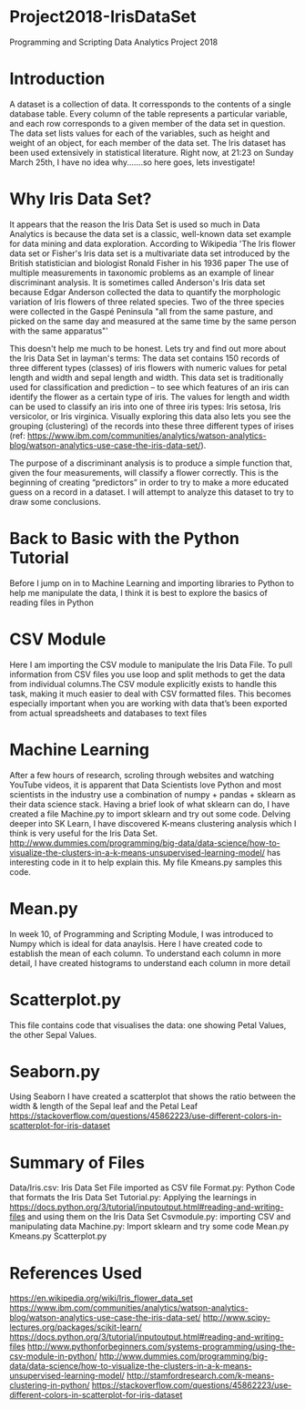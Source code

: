
# Project2018-IrisDataSet
Programming and Scripting Data Analytics Project 2018

# Introduction
A dataset is a collection of data.  It corressponds to the contents of a single database table. Every column of the table represents a particular variable, and each row corresponds to a given member of the data set in question. The data set lists values for each of the variables, such as height and weight of an object, for each member of the data set.  The Iris dataset has been used extensively in statistical literature.  Right now, at 21:23 on Sunday March 25th, I have no idea why.......so here goes, lets investigate!

# Why Iris Data Set?
It appears that the reason the Iris Data Set is used so much in Data Analytics is because the data set is a classic, well-known data set example for data mining and data exploration. According to Wikipedia 'The Iris flower data set or Fisher's Iris data set is a multivariate data set introduced by the British statistician and biologist Ronald Fisher in his 1936 paper The use of multiple measurements in taxonomic problems as an example of linear discriminant analysis. It is sometimes called Anderson's Iris data set because Edgar Anderson collected the data to quantify the morphologic variation of Iris flowers of three related species. Two of the three species were collected in the Gaspé Peninsula "all from the same pasture, and picked on the same day and measured at the same time by the same person with the same apparatus"'

This doesn't help me much to be honest.  Lets try and find out more about the Iris Data Set in layman's terms:
The data set contains 150 records of three different types (classes) of iris flowers with numeric values for petal length and width and sepal length and width.  This data set is traditionally used for classification and prediction – to see which features of an iris can identify the flower as a certain type of iris. The values for length and width can be used to classify an iris into one of three iris types: Iris setosa, Iris versicolor, or Iris virginica. Visually exploring this data also lets you see the grouping (clustering) of the records into these three different types of irises (ref: https://www.ibm.com/communities/analytics/watson-analytics-blog/watson-analytics-use-case-the-iris-data-set/).

The purpose of a discriminant analysis is to produce a simple function that, given the four measurements, will classify a flower correctly. This is the beginning of creating “predictors” in order to try to make a more educated guess on a record in a dataset. I will attempt to analyze this dataset to try to draw some conclusions. 
 
# Back to Basic with the Python Tutorial
Before I jump on in to Machine Learning and importing libraries to Python to help me manipulate the data, I think it is best to explore the basics of reading files in Python

# CSV Module
Here I am importing the CSV module to manipulate the Iris Data File. To pull information from CSV files you use loop and split methods to get the data from individual columns.The CSV module explicitly exists to handle this task, making it much easier to deal with CSV formatted files. This becomes especially important when you are working with data that’s been exported from actual spreadsheets and databases to text files

# Machine Learning
After a few hours of research, scroling through websites and watching YouTube videos, it is apparent that Data Scientists love Python and most scientists in the industry use a combination of numpy + pandas + sklearn as their data science stack.  Having a brief look of what sklearn can do, I have created a file Machine.py to import sklearn and try out some code. 
Delving deeper into SK Learn, I have discovered K-means clustering analysis which I think is very useful for the Iris Data Set. http://www.dummies.com/programming/big-data/data-science/how-to-visualize-the-clusters-in-a-k-means-unsupervised-learning-model/ has interesting code in it to help explain this.  My file Kmeans.py samples this code.

# Mean.py
In week 10, of Programming and Scripting Module, I was introduced to Numpy which is ideal for data anaylsis.  Here I have created code to establish the mean of each column.  To understand each column in more detail, I have created histograms to understand each column in more detail

# Scatterplot.py
This file contains code that visualises the data: one showing Petal Values, the other Sepal Values.

# Seaborn.py
Using Seaborn I have created a scatterplot that shows the ratio between the width & length of the Sepal leaf and the Petal Leaf
https://stackoverflow.com/questions/45862223/use-different-colors-in-scatterplot-for-iris-dataset

# Summary of Files
Data/Iris.csv: Iris Data Set File imported as CSV file
Format.py: Python Code that formats the Iris Data Set
Tutorial.py: Applying the learnings in https://docs.python.org/3/tutorial/inputoutput.html#reading-and-writing-files and using them on the Iris Data Set
Csvmodule.py: importing CSV and manipulating data
Machine.py: Import sklearn and try some code
Mean.py
Kmeans.py
Scatterplot.py

# References Used
https://en.wikipedia.org/wiki/Iris_flower_data_set
https://www.ibm.com/communities/analytics/watson-analytics-blog/watson-analytics-use-case-the-iris-data-set/
http://www.scipy-lectures.org/packages/scikit-learn/
https://docs.python.org/3/tutorial/inputoutput.html#reading-and-writing-files
http://www.pythonforbeginners.com/systems-programming/using-the-csv-module-in-python/
http://www.dummies.com/programming/big-data/data-science/how-to-visualize-the-clusters-in-a-k-means-unsupervised-learning-model/
http://stamfordresearch.com/k-means-clustering-in-python/
https://stackoverflow.com/questions/45862223/use-different-colors-in-scatterplot-for-iris-dataset

